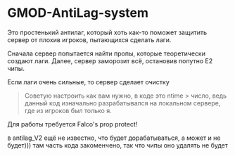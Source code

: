 # GMOD-AntiLag-system

Это простенький антилаг, который хоть как-то поможет защитить сервер от плохив игроков, пытающихся сделать лаги.

Сначала сервер попытается найти пропы, которые теоретически создают лаги.
Далее, сервер заморозит всё, остановив попутно Е2 чипы.

Если лаги очень сильные, то сервер сделает очистку
> Советую настроить как вам нужно, в коде это ntime > число, ведь данный код изначально разрабатывался на локальном сервере, где из игроков был только я. 

Для работы требуется Falco's prop protect!

в antilag_V2 ещё не известно, что будет дорабатываться, а может и не будет))) там часть кода закоменчено, так что чипы оно удалять не будет
